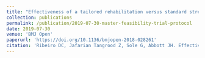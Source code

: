 ```yaml
---
title: "Effectiveness of a tailored rehabilitation versus standard strengthening programme for patients with shoulder pain: A protocol for a feasibility randomised controlled trial (the Otago MASTER trial)"
collection: publications
permalink: /publication/2019-07-30-master-feasibility-trial-protocol
date: 2019-07-30
venue: 'BMJ Open'
paperurl: 'https://doi.org/10.1136/bmjopen-2018-028261'
citation: 'Ribeiro DC, Jafarian Tangrood Z, Sole G, Abbott JH. Effectiveness of a tailored rehabilitation versus standard strengthening programme for patients with shoulder pain: A protocol for a feasibility randomised controlled trial (the Otago MASTER trial). BMJ Open 2019;9:e028261.'
---
```

